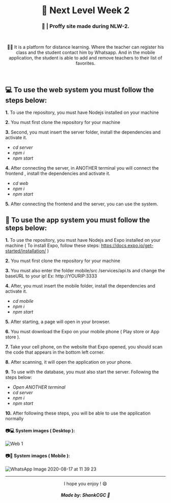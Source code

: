 <h1 align="center">📕 Next Level Week 2</h1>

<h3 align="center">📖 | Proffy site made during NLW-2.</h3>

&nbsp;

<p align="center">
👨‍🏫 It is a platform for distance learning. Where the teacher can register his class and the student contact him by Whatsapp. And in the mobile application, the student is able to add and remove teachers to their list of favorites.
</p>

&nbsp;

## 💻 To use the web system you must follow the steps below:

**1.** To use the repository, you must have Nodejs installed on your machine

**2.** You must first clone the repository for your machine

**3.** Second, you must insert the server folder, install the dependencies and activate it.
- *cd server*
- *npm i*
- *npm start*

**4.** After connecting the server, in ANOTHER terminal you will connect the frontend , install the dependencies and activate it.
- *cd web*
- *npm i*
- *npm start*

**5.** After connecting the frontend and the server, you can use the system.

## 📱 To use the app system you must follow the steps below:

**1.** To use the repository, you must have Nodejs and Expo installed on your machine ( To install Expo, follow these steps: https://docs.expo.io/get-started/installation/ )

**2.** You must first clone the repository for your machine

**3.** You must also enter the folder mobile/src /services/api.ts and change the baseURL to your ip! Ex: http://YOURIP:3333

**4.** After, you must insert the mobile folder, install the dependencies and activate it.
- *cd mobile*
- *npm i*
- *npm start*

**5.** After starting, a page will open in your browser.

**6.** You must download the Expo on your mobile phone ( Play store or App store ).

**7.** Take your cell phone, on the website that Expo opened, you should scan the code that appears in the bottom left corner.

**8.** After scanning, it will open the application on your phone.

**9.** To use with the database, you must also start the server. Following the steps below:
- *Open ANOTHER terminal*
- *cd server*
- *npm i*
- *npm start*

**10.** After following these steps, you will be able to use the application normally

#### 📷💻 System images ( Desktop ):

![Web 1](https://user-images.githubusercontent.com/57328274/90399808-f08e3800-e071-11ea-82ec-aed26bc65778.png)

#### 📷📱 System images ( Mobile ):

![WhatsApp Image 2020-08-17 at 11 39 23](https://user-images.githubusercontent.com/57328274/90408908-e292e400-e07e-11ea-87cd-d53c3dab6a02.jpeg)

---

<p align="center">I hope you enjoy ! 😄</p>

<h5 align="center">Made by: ShankCGC 🖤</h5>
